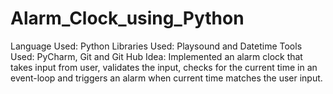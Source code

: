 # Alarm_Clock_using_Python
Language Used: Python Libraries Used: Playsound and Datetime Tools Used: PyCharm, Git and Git Hub Idea: Implemented an alarm clock that takes input from user, validates the input, checks for the current time in an event-loop and triggers an alarm when current time matches the user input.
